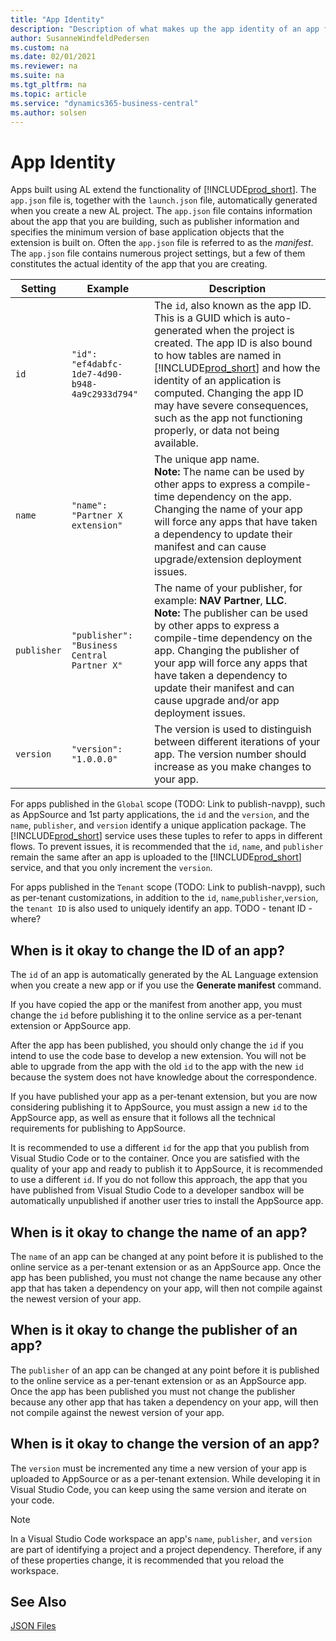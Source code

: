 ```yaml
---
title: "App Identity"
description: "Description of what makes up the app identity of an app for Business Central."
author: SusanneWindfeldPedersen
ms.custom: na
ms.date: 02/01/2021
ms.reviewer: na
ms.suite: na
ms.tgt_pltfrm: na
ms.topic: article
ms.service: "dynamics365-business-central"
ms.author: solsen
---
```


# App Identity

Apps built using AL extend the functionality of [!INCLUDE[prod_short](../includes/prod_short.md)]. The `app.json` file is, together with the `launch.json` file, automatically generated when you create a new AL project. The `app.json` file contains information about the app that you are building, such as publisher information and specifies the minimum version of base application objects that the extension is built on. Often the `app.json` file is referred to as the *manifest*. The `app.json` file contains numerous project settings, but a few of them constitutes the actual identity of the app that you are creating.

|Setting|Example|Description|
|-------|------|-----|
|`id`   |`"id": "ef4dabfc-1de7-4d90-b948-4a9c2933d794"`| The `id`, also known as the app ID. This is a GUID which is auto-generated when the project is created. The app ID is also bound to how tables are named in [!INCLUDE[prod_short](../includes/prod_short.md)] and how the identity of an application is computed. Changing the app ID may have severe consequences, such as the app not functioning properly, or data not being available.|
|`name`|`"name": "Partner X extension"`|The unique app name. <br>**Note:** The name can be used by other apps to express a compile-time dependency on the app. Changing the name of your app will force any apps that have taken a dependency to update their manifest and can cause upgrade/extension deployment issues. |
|`publisher`|`"publisher": "Business Central Partner X"`|The name of your publisher, for example: **NAV Partner**, **LLC**. <br>**Note:** The publisher can be used by other apps to express a compile-time dependency on the app. Changing the publisher of your app will force any apps that have taken a dependency to update their manifest and can cause upgrade and/or app deployment issues. |
|`version`|`"version": "1.0.0.0"`| The version is used to distinguish between different iterations of your app. The version number should increase as you make changes to your app.|

For apps published in the `Global` scope (TODO: Link to publish-navpp), such as AppSource and 1st party applications, the `id` and the `version`, and the `name`, `publisher`, and `version` identify a unique application package. The [!INCLUDE[prod_short](../includes/prod_short.md)] service uses these tuples to refer to apps in different flows. To prevent issues, it is recommended that the `id`, `name`, and `publisher` remain the same after an app is uploaded to the [!INCLUDE[prod_short](../includes/prod_short.md)] service, and that you only increment the `version`.

For apps published in the `Tenant` scope (TODO: Link to publish-navpp), such as per-tenant customizations, in addition to the `id`, `name`,`publisher`,`version`, the `tenant ID` is also used to uniquely identify an app. TODO - tenant ID - where?

## When is it okay to change the ID of an app?

The `id` of an app is automatically generated by the AL Language extension when you create a new app or if you use the **Generate manifest** command. 

If you have copied the app or the manifest from another app, you must change the `id` before publishing it to the online service as a per-tenant extension or AppSource app.

After the app has been published, you should only change the `id` if you intend to use the code base to develop a new extension. You will not be able to upgrade from the app with the old `id` to the app with the new `id` because the system does not have knowledge about the correspondence.

If you have published your app as a per-tenant extension, but you are now considering publishing it to AppSource, you must assign a new `id` to the AppSource app, as well as ensure that it follows all the technical requirements for publishing to AppSource.

It is recommended to use a different `id` for the app that you publish from Visual Studio Code or to the container. Once you are satisfied with the quality of your app and ready to publish it to AppSource, it is recommended to use a different `id`. If you do not follow this approach, the app that you have published from Visual Studio Code to a developer sandbox will be automatically unpublished if another user tries to install the AppSource app.

## When is it okay to change the name of an app?

The `name` of an app can be changed at any point before it is published to the online service as a per-tenant extension or as an AppSource app. Once the app has been published, you must not change the name because any other app that has taken a dependency on your app, will then not compile against the newest version of your app.

## When is it okay to change the publisher of an app?

The `publisher` of an app can be changed at any point before it is published to the online service as a per-tenant extension or as an AppSource app. Once the app has been published you must not change the publisher because any other app that has taken a dependency on your app, will then not compile against the newest version of your app.

## When is it okay to change the version of an app?

The `version` must be incremented any time a new version of your app is uploaded to AppSource or as a per-tenant extension. While developing it in Visual Studio Code, you can keep using the same version and iterate on your code.

> [!NOTE]  
> In a Visual Studio Code workspace an app's `name`, `publisher`, and `version` are part of identifying a project and a project dependency. Therefore, if any of these properties change, it is recommended that you reload the workspace.
 
## See Also

[JSON Files](devenv-json-files.md)  
